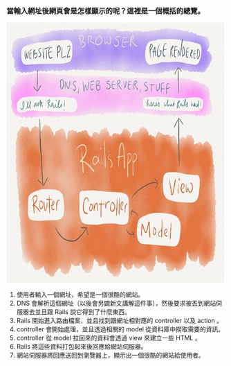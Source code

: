 ### 當輸入網址後網頁會是怎樣顯示的呢？這裡是一個概括的總覽。

<img src="img/request-cycle.jpg" height="600px">

1. 使用者輸入一個網址，希望是一個很酷的網站。
1. DNS 會解析這個網址（以後會另闢新文講解這件事），然後要求被丟到網站伺服器去並且跟 Rails 說它得到了什麼東西。
1. Rails 開始進入路由檔案，並且找到跟網址相對應的 controller 以及 action 。
1. controller 會開始處理，並且透過相關的 model 從資料庫中撈取需要的資訊。
1. controller 從 model 拉回來的資料會透過 view 來建立一些 HTML 。
1. Rails 將這些資料打包起來後回應給網站伺服器。
1. 網站伺服器將回應送回到瀏覽器上，顯示出一個很酷的網站給使用者。